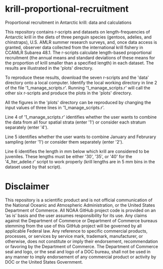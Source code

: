 # krill-proportional-recruitment
Proportional recruitment in Antarctic krill: data and calculations

This repository contains r-scripts and datasets on length-frequencies of Antarctic krill in the diets of three penguin species (gentoos, adelies, and chinstraps), U.S. AMLR summer research surveys, and, once data access is granted, observer data collected from the international krill fishery in CCAMLR Subarea 48.1. The r-scripts calculate length-based proportional recruitment (the annual means and standard deviations of these means for the proportion of krill smaller than a specified length) in each dataset. The results are illustrated in the 'plots' directory.

To reproduce these results, download the seven r-scripts and the 'data' directory onto a local computer. Identify the local working directory in line 2 of the file '1_manage_scripts.r'. Running '1_manage_scripts.r' will call the other six r-scripts and produce the plots in the 'plots' directory.

All the figures in the 'plots' directory can be reproduced by changing the input values of three lines in '1_manage_scripts.r'.

Line 4 of '1_manage_scripts.r' identifies whether the user wants to combine the data from all four spatial strata (enter '1') or consider each stratum separately (enter '4').

Line 5 identifies whether the user wants to combine January and Februrary sampling (enter '1') or consider them separately (enter '2').

Line 6 identifies the length in mm below which krill are considered to be juveniles. These lengths must be either '30', '35', or '40' for the '4_lter_adelie.r' script to work properly (krill lengths are in 5 mm bins in the dataset used by that script).

# Disclaimer

This repository is a scientific product and is not official communication of the National Oceanic and Atmospheric Administration, or the United States Department of Commerce. All NOAA GitHub project code is provided on an ‘as is’ basis and the user assumes responsibility for its use. Any claims against the Department of Commerce or Department of Commerce bureaus stemming from the use of this GitHub project will be governed by all applicable Federal law. Any reference to specific commercial products, processes, or services by service mark, trademark, manufacturer, or otherwise, does not constitute or imply their endorsement, recommendation or favoring by the Department of Commerce. The Department of Commerce seal and logo, or the seal and logo of a DOC bureau, shall not be used in any manner to imply endorsement of any commercial product or activity by DOC or the United States Government.
